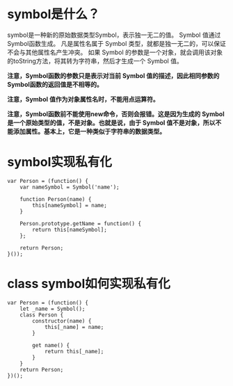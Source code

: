 # symbol是什么？

symbol是一种新的原始数据类型Symbol，表示独一无二的值。
Symbol 值通过Symbol函数生成。
凡是属性名属于 Symbol 类型，就都是独一无二的，可以保证不会与其他属性名产生冲突。
如果 Symbol 的参数是一个对象，就会调用该对象的toString方法，将其转为字符串，然后才生成一个 Symbol 值。

**注意，Symbol函数的参数只是表示对当前 Symbol 值的描述，因此相同参数的Symbol函数的返回值是不相等的。**

**注意，Symbol 值作为对象属性名时，不能用点运算符。**

**注意，Symbol函数前不能使用new命令，否则会报错。这是因为生成的 Symbol 是一个原始类型的值，不是对象。也就是说，由于 Symbol 值不是对象，所以不能添加属性。基本上，它是一种类似于字符串的数据类型。**

# symbol实现私有化

```
var Person = (function() {
    var nameSymbol = Symbol('name');
 
    function Person(name) {
        this[nameSymbol] = name;
    }
 
    Person.prototype.getName = function() {
        return this[nameSymbol];
    };
 
    return Person;
}());
```

# class symbol如何实现私有化

```
var Person = (function() {
    let _name = Symbol();
    class Person {
        constructor(name) {
            this[_name] = name;
        }
        
        get name() {
            return this[_name];
        }
    }
    return Person;
})();
```
